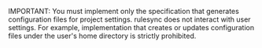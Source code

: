 IMPORTANT: You must implement only the specification that generates configuration files for project settings. rulesync does not interact with user settings. For example, implementation that creates or updates configuration files under the user's home directory is strictly prohibited.
